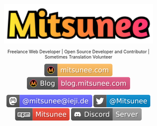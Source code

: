 <p align="center">
  <picture>
    <source media="(prefers-color-scheme: dark)" srcset="https://github.com/Mitsunee/mitsunee/raw/main/images/logo4_sticker.svg">
    <img src="https://github.com/Mitsunee/mitsunee/raw/main/images/logo4_logo.svg" alt="Mitsunee" width="480px">
  </picture>
</p>
<p align="center">Freelance Web Developer | Open Source Developer and Contributor | Sometimes Translation Volunteer</p>
<p align="center">
  <a href="https://www.mitsunee.com"><img src="https://github.com/Mitsunee/mitsunee/raw/main/images/tag.www.svg" alt="Mitsunee"></a>
  <a href="https://blog.mitsunee.com"><img src="https://github.com/Mitsunee/mitsunee/raw/main/images/tag.blog.svg" alt="Mitsunee | Blog"></a>
</p>
<p align="center">
  <a href="https://ieji.de/@mitsunee" rel="me"><img src="https://github.com/Mitsunee/mitsunee/raw/main/images/tag.mastodon.svg" alt="Mastodon: @mitsunee@ieji.de"></a>
  <a href="https://twitter.com/Mitsunee"><img src="https://github.com/Mitsunee/mitsunee/raw/main/images/tag.twitter.svg" alt="Twitter: @Mitsunee"></a>
  <a href="https://www.npmjs.com/~mitsunee"><img src="https://github.com/Mitsunee/mitsunee/raw/main/images/tag.npm.svg" alt="npm: ~mitsunee"></a>
  <a href="https://discord.gg/ZncPkjw"><img src="https://github.com/Mitsunee/mitsunee/raw/main/images/tag.discord.svg" alt="Discord Server"></a>
</p>
